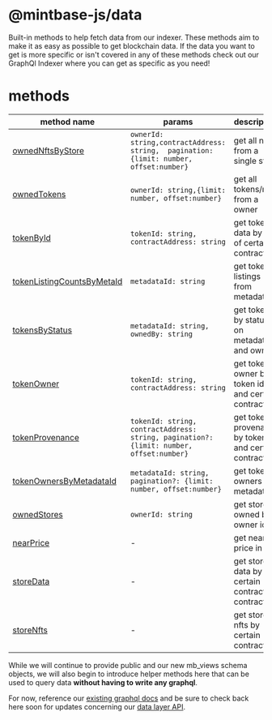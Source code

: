 
# @mintbase-js/data

Built-in methods to help fetch data from our indexer.
These methods aim to make it as easy as possible to get blockchain data.
If the data you want to get is more specific or isn't covered in any of these methods check out our GraphQl Indexer where you can get as specific as you need!

# methods

| method name | params | description |
|--|--|--|
| [ownedNftsByStore](https://github.com/Mintbase/mintbase-js/tree/alpha/packages/data/src/api/ownedNftsByStore/README.md) | `ownerId: string,contractAddress: string,  pagination: {limit: number, offset:number}`  |get all nfts from a single store|
| [ownedTokens](https://github.com/Mintbase/mintbase-js/tree/alpha/packages/data/src/api/ownedTokens/README.md) | `ownerId: string,{limit: number, offset:number}` |get all tokens/nfts from a owner|
| [tokenById](https://github.com/Mintbase/mintbase-js/tree/alpha/packages/data/src/api/tokenById/README.md) | `tokenId: string, contractAddress: string` |get token data by id of certain contract|
| [tokenListingCountsByMetaId](https://github.com/Mintbase/mintbase-js/tree/alpha/packages/data/src/api/tokenListingCountsByMetaId/README.md) | `metadataId: string` | get token listings from metadata id |
| [tokensByStatus](https://github.com/Mintbase/mintbase-js/tree/alpha/packages/data/src/api/tokensByStatus/README.md) | `metadataId: string, ownedBy: string` |get token by status on metadataId, and owner|
| [tokenOwner](https://github.com/Mintbase/mintbase-js/tree/alpha/packages/data/src/api/tokenOwner/README.md) | `tokenId: string, contractAddress: string` |get token owner by token id and certain contract|
| [tokenProvenance](https://github.com/Mintbase/mintbase-js/tree/alpha/packages/data/src/api/tokenProvenance/README.md) | `tokenId: string, contractAddress: string, pagination?: {limit: number, offset:number}` |get token provenance by token id and certain contract|
| [tokenOwnersByMetadataId](https://github.com/Mintbase/mintbase-js/tree/alpha/packages/data/src/api/tokenOwnersByMetadataId/README.md) | `metadataId: string, pagination?: {limit: number, offset:number}` |get token owners by metadata id|
| [ownedStores](https://github.com/Mintbase/mintbase-js/tree/alpha/packages/data/src/api/ownedStores/README.md) | `ownerId: string` |get stores owned by owner id|
| [nearPrice](https://github.com/Mintbase/mintbase-js/tree/alpha/packages/data/src/api/nearPrice/README.md) | - |get near price in usd|
| [storeData](https://github.com/Mintbase/mintbase-js/tree/alpha/packages/data/src/api/storeData/README.md) | - |get store data by certain contract or contracts|
| [storeNfts](https://github.com/Mintbase/mintbase-js/tree/alpha/packages/data/src/api/storeNfts/README.md) | - |get store nfts by certain contract|

While we will continue to provide public and our new mb_views schema objects, we will also begin to introduce helper methods here that can be used to query data **without having to write any graphql**.



For now, reference our [existing graphql docs](https://docs.mintbase.io/dev/read-data/mintbase-graph) and be sure to check back here soon for updates concerning our [data layer API](src/api/).